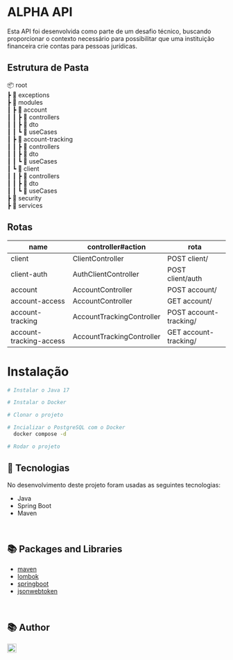 # ALPHA API
Esta API foi desenvolvida como parte de um desafio técnico, buscando proporcionar o contexto necessário para possibilitar que uma instituição financeira crie contas para pessoas jurídicas.<br>

## Estrutura de Pasta

📦 root<br>
┣ 📂 exceptions<br>
┣ 📂 modules<br>
┃ ┣ 📂 account<br>
┃ ┃ ┣ 📂 controllers<br>
┃ ┃ ┣ 📂 dto<br>
┃ ┃ ┗ 📂 useCases<br>
┃ ┣ 📂 account-tracking<br>
┃ ┃ ┣ 📂 controllers<br>
┃ ┃ ┣ 📂 dto<br>
┃ ┃ ┗ 📂 useCases<br>
┃ ┗ 📂 client<br>
┃ ┃ ┣ 📂 controllers<br>
┃ ┃ ┣ 📂 dto<br>
┃ ┃ ┗ 📂 useCases<br>
┣ 📂 security<br>
┣ 📂 services<br>

## Rotas

| name                    | controller#action                | rota                     |
| ----------------------- | -------------------------------- | ------------------------ |
| client                  | ClientController                 | POST client/             |
| client-auth             | AuthClientController             | POST client/auth         |
| account                 | AccountController                | POST account/            |
| account-access          | AccountController                | GET  account/            |
| account-tracking        | AccountTrackingController        | POST account-tracking/   |
| account-tracking-access | AccountTrackingController        | GET  account-tracking/   |


# Instalação
```bash
# Instalar o Java 17

# Instalar o Docker

# Clonar o projeto 

# Incializar o PostgreSQL com o Docker
  docker compose -d

# Rodar o projeto
```

## 🚀 Tecnologias
No desenvolvimento deste projeto foram usadas as seguintes tecnologias:
* Java
* Spring Boot
* Maven

<br>

## 📚 Packages and Libraries
* [maven](https://maven.apache.org/)
* [lombok](https://projectlombok.org/)
* [springboot](https://spring.io/projects/spring-boot/)
* [jsonwebtoken](https://jwt.io/libraries)

<br>

## 📚 Author
<a href="https://www.linkedin.com/in/dayanesallet/" target="_blank"><img align="left" src="https://raw.githubusercontent.com/yushi1007/yushi1007/main/images/linkedin.svg" alt="" width="21px"/></a>
